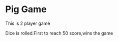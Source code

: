 <h1>Pig Game</h1>
<p>This is 2 player game</p>
<p>Dice is rolled.First to reach 50 score,wins the game</p>
